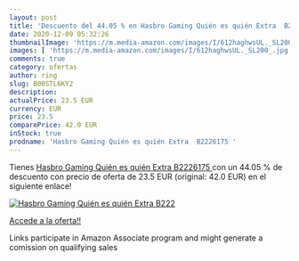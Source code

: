 ```yaml
---
layout: post
title: 'Descuento del 44.05 % en Hasbro Gaming Quién es quién Extra  B222'
date: 2020-12-09 05:32:26
thumbnailImage: 'https://m.media-amazon.com/images/I/612haghwsUL._SL200_.jpg'
images: [ 'https://m.media-amazon.com/images/I/612haghwsUL._SL200_.jpg' ]
comments: true
category: ofertas
author: ring
slug: B00STL6KY2
description:
actualPrice: 23.5 EUR
currency: EUR
price: 23.5
comparePrice: 42.0 EUR
inStock: true
prodname: 'Hasbro Gaming Quién es quién Extra  B2226175 '
---
```


Tienes [Hasbro Gaming Quién es quién Extra  B2226175 ](https://www.amazon.es/dp/B00STL6KY2/?tag=tolees-21) con un 44.05 % de descuento con precio de oferta de 23.5 EUR (original: 42.0 EUR) en el siguiente enlace!

[![Hasbro Gaming Quién es quién Extra  B222](https://m.media-amazon.com/images/I/612haghwsUL._SL200_.jpg)](https://www.amazon.es/dp/B00STL6KY2/?tag=tolees-21)

[Accede a la oferta!!](https://www.amazon.es/dp/B00STL6KY2/?tag=tolees-21)

Links participate in Amazon Associate program and might generate a comission on qualifying sales


